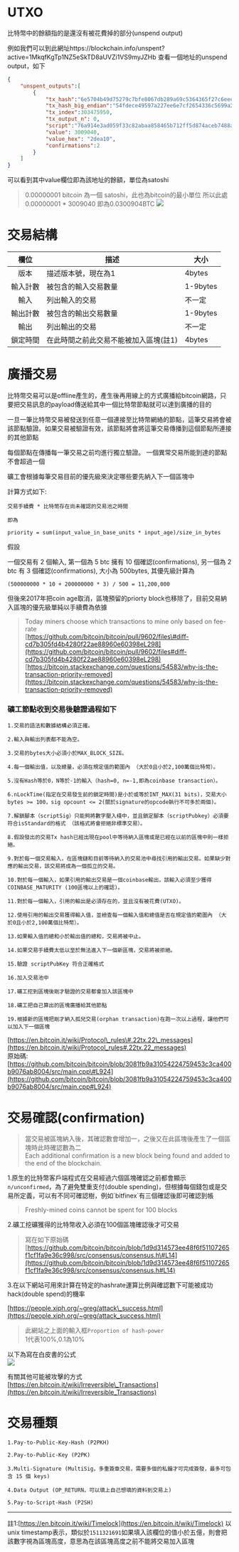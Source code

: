 # UTXO
比特幣中的餘額指的是還沒有被花費掉的部分(unspend output)

例如我們可以到此網址https://blockchain.info/unspent?active=1MkqfKgTp1NZ5eSkTD8aUVZi1VS9myJZHb 查看一個地址的unspend output，如下
```json
{
    "unspent_outputs":[
        {
            "tx_hash":"6e5704b49d75279c7bfe8067db289a69c5364365f27c6eee27a29795e4ecfd54",
            "tx_hash_big_endian":"54fdece49597a227ee6e7cf2654336c5699a28db6780fe7b9c27759db404576e",
            "tx_index":303475950,
            "tx_output_n": 0,
            "script":"76a914e3ad059f33c82abaa858465b712ff5d874aceb7488ac",
            "value": 3009040,
            "value_hex": "2dea10",
            "confirmations":2
        }
    ]
}
```
可以看到其中value欄位即為該地址的餘額，單位為satoshi

> 0.00000001 bitcoin 為一個 satoshi，此也為bitcoin的最小單位 所以此處 0.00000001 * 3009040 即為0.0300904BTC
![](/assets/交易餘額.png)



# 交易結構
| 欄位 | 描述 | 大小 |
|:----:|------|------|
|  版本    |   描述版本號，現在為1   |   4bytes   |  
|   輸入計數   |   被包含的輸入交易數量   |   1-9bytes   |   
|   輸入   |   列出輸入的交易   |   不一定   | 
|   輸出計數   |  被包含的輸出交易數量    |   1-9bytes    |   
|   輸出   |   列出輸出的交易   |  不一定  |   
|   鎖定時間   |   在此時間之前此交易不能被加入區塊(註1)   |   4bytes   |   

# 廣播交易

比特幣交易可以是offline產生的，產生後再用線上的方式廣播給bitcoin網路，只要把交易訊息的payload傳送給其中一個比特幣節點就可以達到廣播的目的

一旦一筆比特幣交易被發送到任意一個連接至比特幣網絡的節點，這筆交易將會被該節點驗證。如果交易被驗證有效，該節點將會將這筆交易傳播到這個節點所連接的其他節點

每個節點在傳播每一筆交易之前均進行獨立驗證。 一個異常交易所能到達的節點不會超過一個

礦工會根據每筆交易目前的優先級來決定哪些要先納入下一個區塊中

計算方式如下:

```
交易手續費 * 比特幣存在尚未確認的交易池之時間 

即為

priority = sum(input_value_in_base_units * input_age)/size_in_bytes
```

假設

一個交易有 2 個輸入, 第一個為 5 btc 擁有 10 個確認\(confirmations\), 另一個為 2 btc 有 3 個確認\(confirmations\), 大小為 500bytes, 其優先級計算為

```
(500000000 * 10 + 200000000 * 3) / 500 = 11,200,000
```

但後來2017年把coin age取消，區塊預留的priorty block也移除了，目前交易納入區塊的優先級單純以手續費為依據

> Today miners choose which transactions to mine only based on fee-rate  
> [https://github.com/bitcoin/bitcoin/pull/9602/files\#diff-cd7b305fd4b4280f22ae88960e60398eL298](https://github.com/bitcoin/bitcoin/pull/9602/files#diff-cd7b305fd4b4280f22ae88960e60398eL298)  
> [https://bitcoin.stackexchange.com/questions/54583/why-is-the-transaction-priority-removed](https://bitcoin.stackexchange.com/questions/54583/why-is-the-transaction-priority-removed)

### 礦工節點收到交易後驗證過程如下

```
1.交易的語法和數據結構必須正確。 

2.輸入與輸出列表都不能為空。 

3.交易的bytes大小必須小於MAX_BLOCK_SIZE。 

4.每一個輸出值，以及總量，必須在規定值的範圍內 （大於0且小於2,100萬個比特幣）。

5.沒有Hash等於0，N等於-1的輸入（hash=0, n=-1,即為coinbase transaction）。 

6.nLockTime(指定在交易發生前的鎖定時間)是小於或等於INT_MAX(31 bits)，交易大小bytes >= 100，sig opcount <= 2(關於signature的opcode執行不可多於兩個)。 

7.解鎖腳本（scriptSig）只能夠將數字壓入棧中，並且鎖定腳本（scriptPubkey）必須要符合isStandard的格式 （該格式將會拒絕非標準交易）。 

8.假設發出的交易Tx hash已經出現在pool中等待納入區塊或是已經在以前的區塊中則一樣拒絕。

9.對於每一個交易輸入，在區塊鏈和目前等待納入的交易池中尋找引用的輸出交易。如果缺少對應的輸出交易，該交易將成為一個孤立的交易。

10.對於每一個輸入，如果引用的輸出交易是一個coinbase輸出，該輸入必須至少獲得COINBASE_MATURITY (100區塊以上的確認)。 

11.對於每一個輸入，引用的輸出是必須存在的，並且沒有被花費(UTXO)。 

12.使用引用的輸出交易獲得輸入值，並檢查每一個輸入值和總值是否在規定值的範圍內 （大於0且小於2,100萬個比特幣）。 

13.如果輸入值的總和小於輸出值的總和，交易將被中止。 

14.如果交易手續費太低以至於無法進入下一個新區塊，交易將被拒絕。 

15.驗證 scriptPubKey 符合正確格式

16.加入交易池中

17.礦工挖到區塊後剛才驗證的交易都會加入該區塊中

18.礦工把自己算出的區塊廣播給其他節點

19.根據新的區塊把剛才納入孤兒交易(orphan transaction)在跑一次以上過程，讓他們可以加入下一個區塊
```

[https://en.bitcoin.it/wiki/Protocol\_rules\#.22tx.22\_messages](https://en.bitcoin.it/wiki/Protocol_rules#.22tx.22_messages)  
原始碼:[https://github.com/bitcoin/bitcoin/blob/3081fb9a31054224759453c3ca400b9076ab8004/src/main.cpp\#L924](https://github.com/bitcoin/bitcoin/blob/3081fb9a31054224759453c3ca400b9076ab8004/src/main.cpp#L924)

# 交易確認\(confirmation\)

> 當交易被區塊納入後，其確認數會增加一，之後又在此區塊後產生了一個區塊時此時確認數為二  
> Each additional confirmation is a new block being found and added to the end of the blockchain.

1.原生的比特幣客戶端程式在交易經過六個區塊確認之前都會顯示`n/unconfirmed`，為了避免雙重支付\(double spending\)，但根據每個錢包或是交易所定義，可以有不同可確認樹，例如\`bitfinex\`有三個確認後即可確認到帳

> Freshly-mined coins cannot be spent for 100 blocks

2.礦工挖礦獲得的比特幣收入必須在100個區塊確認後才可交易

> 寫在如下原始碼[https://github.com/bitcoin/bitcoin/blob/1d9d314573ee48f6f51107265f1cf1fa9e36c998/src/consensus/consensus.h\#L14](https://github.com/bitcoin/bitcoin/blob/1d9d314573ee48f6f51107265f1cf1fa9e36c998/src/consensus/consensus.h#L14)

3.在以下網站可用來計算在特定的hashrate運算比例與確認數下可能被成功hack\(double spend\)的機率

[https://people.xiph.org/~greg/attack\_success.html](https://people.xiph.org/~greg/attack_success.html)

> 此網站之上面的輸入框`Proportion of hash-power`  
> 1代表100%,0.1為10%

以下為寫在白皮書的公式  
![](/assets/避免雙重支付公式.png)

有關其他可能被攻擊的方式  
[https://en.bitcoin.it/wiki/Irreversible\_Transactions](https://en.bitcoin.it/wiki/Irreversible_Transactions)

# 交易種類

```
1.Pay-to-Public-Key-Hash (P2PKH)

2.Pay-to-Public-Key (P2PK) 

3.Multi-Signature (MultiSig，多重簽章交易，需要多個的私鑰才可完成簽發，最多可包含 15 個 keys)

4.Data Output (OP_RETURN，可以填上自己想填的資料到交易上)

5.Pay-to-Script-Hash (P2SH)
```

---

註1:[https://en.bitcoin.it/wiki/Timelock](https://en.bitcoin.it/wiki/Timelock)
以unix timestamp表示，類似於`1511321691`如果填入該欄位的值小於五億，則會把該數字視為區塊高度，意思為在該區塊高度之前不能將交易加入區塊

